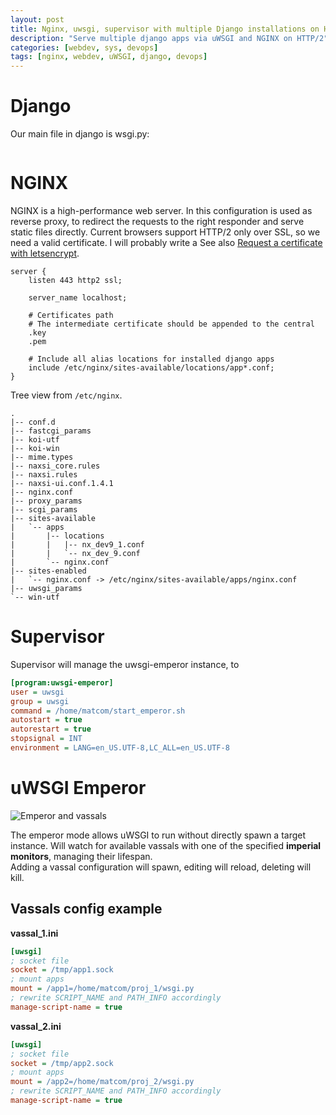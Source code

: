 ```yaml
---
layout: post
title: Nginx, uwsgi, supervisor with multiple Django installations on HTTP/2
description: "Serve multiple django apps via uWSGI and NGINX on HTTP/2"
categories: [webdev, sys, devops]
tags: [nginx, webdev, uWSGI, django, devops]
---
```


# Django

Our main file in django is wsgi.py: 
```python


```


# NGINX

NGINX is a high-performance web server. 
In this configuration is used as reverse proxy, to redirect the requests to the right 
responder and serve static files directly. 
Current browsers support HTTP/2 only over SSL, so we need a valid certificate.
I will probably write a See also [Request a certificate with letsencrypt]().

```
server {
    listen 443 http2 ssl;

    server_name localhost;

    # Certificates path
    # The intermediate certificate should be appended to the central 
    .key
    .pem

    # Include all alias locations for installed django apps
    include /etc/nginx/sites-available/locations/app*.conf;
}
```

Tree view from `/etc/nginx`.
```
.
|-- conf.d
|-- fastcgi_params
|-- koi-utf
|-- koi-win
|-- mime.types
|-- naxsi_core.rules
|-- naxsi.rules
|-- naxsi-ui.conf.1.4.1
|-- nginx.conf
|-- proxy_params
|-- scgi_params
|-- sites-available
|   `-- apps
|       |-- locations
|       |   |-- nx_dev9_1.conf
|       |   `-- nx_dev_9.conf
|       `-- nginx.conf
|-- sites-enabled
|   `-- nginx.conf -> /etc/nginx/sites-available/apps/nginx.conf
|-- uwsgi_params
`-- win-utf
```


# Supervisor

Supervisor will manage the uwsgi-emperor instance, to

```INI
[program:uwsgi-emperor]
user = uwsgi
group = uwsgi
command = /home/matcom/start_emperor.sh
autostart = true
autorestart = true
stopsignal = INT
environment = LANG=en_US.UTF-8,LC_ALL=en_US.UTF-8
```


# uWSGI Emperor

![Emperor and vassals](http://retajm9g1.weebly.com/uploads/1/0/1/1/10118395/5356331_orig.gif?0)

The emperor mode allows uWSGI to run without directly spawn a target instance.
Will watch for available vassals with one of the specified **imperial monitors**, managing their lifespan.  
Adding a vassal configuration will spawn, editing will reload, deleting will kill.


## Vassals config example

**vassal_1.ini**

```INI
[uwsgi]
; socket file
socket = /tmp/app1.sock
; mount apps
mount = /app1=/home/matcom/proj_1/wsgi.py
; rewrite SCRIPT_NAME and PATH_INFO accordingly
manage-script-name = true
```

**vassal_2.ini**

```INI
[uwsgi]
; socket file
socket = /tmp/app2.sock
; mount apps
mount = /app2=/home/matcom/proj_2/wsgi.py
; rewrite SCRIPT_NAME and PATH_INFO accordingly
manage-script-name = true
```
